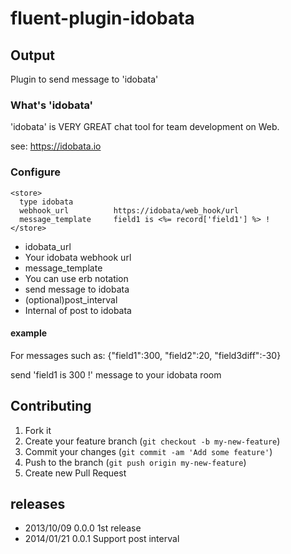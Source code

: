 # fluent-plugin-idobata

## Output

Plugin to send message to 'idobata'

### What's 'idobata'

'idobata' is VERY GREAT chat tool for team development on Web.

see: https://idobata.io

### Configure

````
<store>
  type idobata
  webhook_url          https://idobata/web_hook/url
  message_template     field1 is <%= record['field1'] %> !
</store>
````

- idobata_url
 - Your idobata webhook url
- message_template
 - You can use erb notation
 - send message to idobata
- (optional)post_interval
 - Internal of post to idobata

#### example

For messages such as: {"field1":300, "field2":20, "field3diff":-30}

send 'field1 is 300 !' message to your idobata room

## Contributing

1. Fork it
2. Create your feature branch (`git checkout -b my-new-feature`)
3. Commit your changes (`git commit -am 'Add some feature'`)
4. Push to the branch (`git push origin my-new-feature`)
5. Create new Pull Request

## releases

- 2013/10/09 0.0.0 1st release
- 2014/01/21 0.0.1 Support post interval

